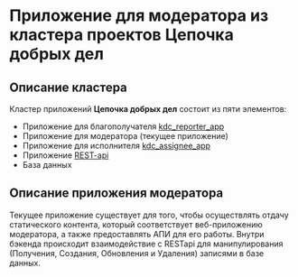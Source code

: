 # Приложение для модератора из кластера проектов **Цепочка добрых дел**

## Описание кластера
Кластер приложений **Цепочка добрых дел** состоит из пяти элементов:
- Приложение для благополучателя [kdc_reporter_app](https://github.com/Rinchiny/kdc_reporter_app)
- Приложение для модератора (текущее приложение)
- Приложение для исполнителя [kdc_assignee_app](https://github.com/Rinchiny/kdc_assignee_app) 
- Приложение [REST-api](https://github.com/Rinchiny/kdc_rest_api)
- База данных

## Описание приложения модератора
Текущее приложение существует для того, чтобы осуществлять отдачу статического контента, который соответствует 
веб-приложению модератора, а также предоставлять АПИ для его работы.
Внутри бэкенда происходит взаимодействие с RESTapi для манипулирования (Получения, Создания, Обновления и Удаления) записями в базе данных. 
